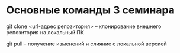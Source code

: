 # Основные команды 3 семинара 

git clone <url-адрес репозитория> – клонирование внешнего репозитория на локальный ПК

git pull - получение изменений и слияние с локальной версией

